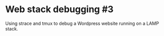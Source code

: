 # Web stack debugging #3
Using strace and tmux to debug a Wordpress website running on a LAMP stack.
